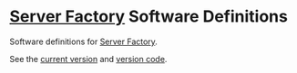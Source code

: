 # [Server Factory](https://github.com/milos85vasic/Server-Factory) Software Definitions

Software definitions for [Server Factory](https://github.com/milos85vasic/Server-Factory).

See the [current version](./version.txt) and
[version code](./version_code.txt).

